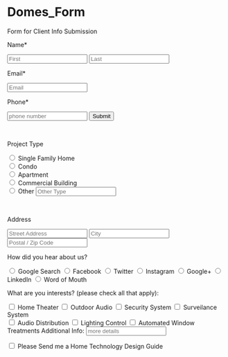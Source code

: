# Domes_Form
Form for Client Info Submission
<!DOCTYPE html>
<html>
<head>
	<title>Home Tech Guide Request</title>
</head>
<body>
<form action="/request-design guide">
<p>Name*</p>
<input type="text" placeholder="First" required>
<input type="text" placeholder="Last" required>
<p>Email*</p>
  <input type="text" placeholder="Email" required>
  <p>Phone*</p>
  <input type="text" placeholder="phone number" required>
  <button type="submit">Submit</button>
</form>
<br>
<p>Project Type</p>
<form action="">
  <input type="radio" name="project type" value="Single Family Home"> Single Family Home<br>
  <input type="radio" name="project type" value="Condo"> Condo<br>
  <input type="radio" name="project type" value="Apartment"> Apartment<br>
  <input type="radio" name="project type" value="Commercial Building"> Commercial Building<br>
  <input type="radio" name="project type" value="Other"> Other
   <input type="text" placeholder="Other Type">
</form>
<br>
<p>Address</p>
<input type="text" placeholder="Street Address" required>
<input type="text" placeholder="City" required>
<input type="text" placeholder="Postal / Zip Code" required>
<br>
<p>How did you hear about us?</p>
 <input type="radio" name="source" value="Google Search"> Google Search
 <input type="radio" name="project type" value="Other"> Facebook
 <input type="radio" name="project type" value="Other"> Twitter
 <input type="radio" name="project type" value="Other"> Instagram
 <input type="radio" name="project type" value="Other"> Google+
 <input type="radio" name="project type" value="Other"> LinkedIn
 <input type="radio" name="project type" value="Other"> Word of Mouth
 <br>
 <p>What are you interests? (please check all that apply):</p>
 <form action="" method="post">
  <input type="checkbox" name="favorite1" value="home theater" /> Home Theater
  <input type="checkbox" name="favorite2" value="outdoor audio" /> Outdoor Audio
  <input type="checkbox" name="favorite3" value="security system" /> Security System
  <input type="checkbox" name="favorite3" value="surveilance system" /> Surveilance System
  <br>
  <input type="checkbox" name="favorite3" value="audio distrubution" /> Audio Distribution
  <input type="checkbox" name="favorite3" value="lighting control" /> Lighting Control
  <input type="checkbox" name="favorite3" value="automated shades" /> Automated Window Treatments
  Additional Info:
<input type="text" placeholder="more details">

</form>
 <input type="checkbox" name="favorite3" value="home tech guide" /> Please Send me a Home Technology Design Guide

</body>
</html>
